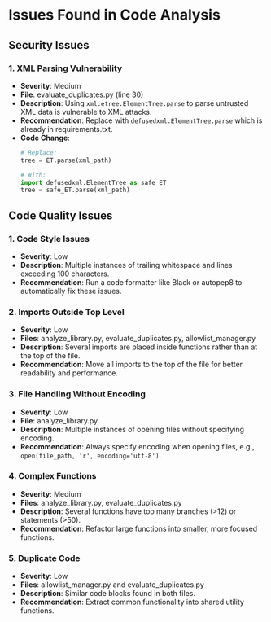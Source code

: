 # Issues Found in Code Analysis

## Security Issues

### 1. XML Parsing Vulnerability
- **Severity**: Medium
- **File**: evaluate_duplicates.py (line 30)
- **Description**: Using `xml.etree.ElementTree.parse` to parse untrusted XML data is vulnerable to XML attacks.
- **Recommendation**: Replace with `defusedxml.ElementTree.parse` which is already in requirements.txt.
- **Code Change**:
  ```python
  # Replace:
  tree = ET.parse(xml_path)
  
  # With:
  import defusedxml.ElementTree as safe_ET
  tree = safe_ET.parse(xml_path)
  ```

## Code Quality Issues

### 1. Code Style Issues
- **Severity**: Low
- **Description**: Multiple instances of trailing whitespace and lines exceeding 100 characters.
- **Recommendation**: Run a code formatter like Black or autopep8 to automatically fix these issues.

### 2. Imports Outside Top Level
- **Severity**: Low
- **Files**: analyze_library.py, evaluate_duplicates.py, allowlist_manager.py
- **Description**: Several imports are placed inside functions rather than at the top of the file.
- **Recommendation**: Move all imports to the top of the file for better readability and performance.

### 3. File Handling Without Encoding
- **Severity**: Low
- **File**: analyze_library.py
- **Description**: Multiple instances of opening files without specifying encoding.
- **Recommendation**: Always specify encoding when opening files, e.g., `open(file_path, 'r', encoding='utf-8')`.

### 4. Complex Functions
- **Severity**: Medium
- **Files**: analyze_library.py, evaluate_duplicates.py
- **Description**: Several functions have too many branches (>12) or statements (>50).
- **Recommendation**: Refactor large functions into smaller, more focused functions.

### 5. Duplicate Code
- **Severity**: Low
- **Files**: allowlist_manager.py and evaluate_duplicates.py
- **Description**: Similar code blocks found in both files.
- **Recommendation**: Extract common functionality into shared utility functions.
